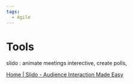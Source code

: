 ```yaml
---
tags:
  - Agile
---
```

# Tools
slido : animate meetings interective, create polls, 

[Home | Slido - Audience Interaction Made Easy](https://www.slido.com/)


